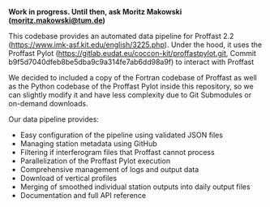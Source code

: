 **Work in progress. Until then, ask Moritz Makowski ([moritz.makowski@tum.de](mailto:moritz.makowski@tum.de))**

This codebase provides an automated data pipeline for Proffast 2.2 (https://www.imk-asf.kit.edu/english/3225.php). Under the hood, it uses the Proffast Pylot (https://gitlab.eudat.eu/coccon-kit/proffastpylot.git, Commit b9f5d7040dfeb8be5dba9c9a314fe7ab6dd98a9f) to interact with Proffast

We decided to included a copy of the Fortran codebase of Proffast as well as the Python codebase of the Proffast Pylot inside this repository, so we can slightly modify it and have less complexity due to Git Submodules or on-demand downloads.

Our data pipeline provides:

-   Easy configuration of the pipeline using validated JSON files
-   Managing station metadata using GitHub
-   Filtering if interferogram files that Proffast cannot process
-   Parallelization of the Proffast Pylot execution
-   Comprehensive management of logs and output data
-   Download of vertical profiles
-   Merging of smoothed individual station outputs into daily output files
-   Documentation and full API reference
